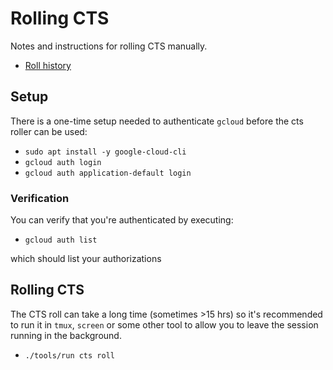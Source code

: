 # Rolling CTS

Notes and instructions for rolling CTS manually.

* [Roll history](https://dawn-review.googlesource.com/q/file:third_party/webgpu-cts+-%22%5BDO+NOT+SUBMIT%5D%22)

## Setup
There is a one-time setup needed to authenticate `gcloud` before the cts
roller can be used:

* `sudo apt install -y google-cloud-cli`
* `gcloud auth login`
* `gcloud auth application-default login`

### Verification
You can verify that you're authenticated by executing:

* `gcloud auth list`

which should list your authorizations


## Rolling CTS
The CTS roll can take a long time (sometimes >15 hrs) so it's
recommended to run it in `tmux`, `screen` or some other tool to allow
you to leave the session running in the background.

* `./tools/run cts roll`
